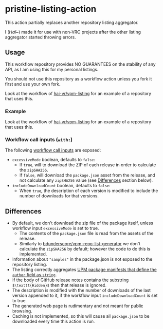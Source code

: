 ﻿pristine-listing-action
====

This action partially replaces another repository listing aggregator.

I (*Haï~*) made it for use with non-VRC projects after the other listing aggregator started throwing errors.

## Usage

This workflow repository provides NO GUARANTEES on the stability of any API, as I am using this for my personal listings.

You should not use this repository as a workflow action unless you fork it first and use your own fork.

Look at the workflow of [hai-vr/vpm-listing](https://github.com/hai-vr/vpm-listing/blob/main/.github/workflows/build-listing.yml)
for an example of a repository that uses this.

### Example

Look at the workflow of [hai-vr/vpm-listing](https://github.com/hai-vr/vpm-listing/blob/main/.github/workflows/build-listing.yml)
for an example of a repository that uses this.

### Workflow call inputs (`with:`)

The following [workflow call inputs](https://docs.github.com/en/actions/reference/workflow-syntax-for-github-actions#onworkflow_callinputs) are exposed:

- `excessiveMode` boolean, defaults to `false`:
  - If `true`, will to download the ZIP of each release in order to calculate the `zipSHA256`.
  - If `false`, will download the `package.json` asset from the release, and not calculate any `zipSHA256` value (see [Differences](#differences) section below).
- `includeDownloadCount` boolean, defaults to `false`:
  - When `true`, the description of each version is modified to include the number of downloads for that versions.

## Differences

- By default, we don't download the zip file of the package itself, unless workflow input `excessiveMode` is set to true.
  - The contents of the `package.json` file is read from the assets of the release.
  - Similarly to [bdunderscore/vpm-repo-list-generator](https://github.com/bdunderscore/vpm-repo-list-generator)
    we don't calculate the `zipSHA256` by default; however the code to do this is implemented.
- Information about `"samples"` in the package.json is not exposed to the repository listing.
- The listing correctly aggregates [UPM package manifests that define the `author` field as `string`](https://docs.unity3d.com/Manual/upm-manifestPkg.html#:~:text=author,Object%20or%20string).
- If the body of GitHub release notes contains the substring `$\texttt{Hidden}$` then that release is ignored.
- The description is modified with the number of downloads of the last version appended to it, if the workflow input `includeDownloadCount` is set to true.
- The generated web page is rudimentary and not meant for public browsing.
- Caching is not implemented, so this will cause all `package.json` to be downloaded every time this action is run.
